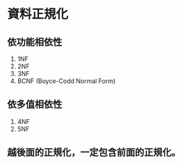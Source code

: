 # 資料正規化
## 依功能相依性
1. 1NF
2. 2NF
3. 3NF
4. BCNF (Boyce-Codd Normal Form)

## 依多值相依性
1. 4NF
2. 5NF

## 越後面的正規化，一定包含前面的正規化。
